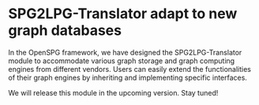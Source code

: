 # SPG2LPG-Translator adapt to new graph databases

In the OpenSPG framework, we have designed the SPG2LPG-Translator module to accommodate various graph storage and graph computing engines from different vendors. Users can easily extend the functionalities of their graph engines by inheriting and implementing specific interfaces. 

We will release this module in the upcoming version. Stay tuned!

